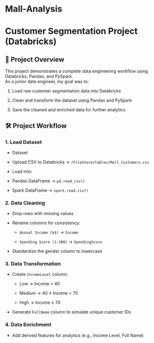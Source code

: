 # Mall-Analysis
# Customer Segmentation Project (Databricks)

## 📌 Project Overview
This project demonstrates a complete data engineering workflow using Databricks, Pandas, and PySpark.  
As a junior data engineer, my goal was to:

1. Load raw customer segmentation data into Databricks
   
2. Clean and transform the dataset using Pandas and PySpark
   
3. Save the cleaned and enriched data for further analytics

## 🛠️ Project Workflow
### 1. Load Dataset

- Dataset
  
- Upload CSV to Databricks → `/FileStore/tables/Mall_Customers.csv`
  
- Load into:

- Pandas DataFrame → `pd.read_csv()`
    
- Spark DataFrame → `spark.read.csv()`


### 2. Data Cleaning
- Drop rows with missing values

- Rename columns for consistency:

   - `Annual Income (k$)` → `Income`

  - `Spending Score (1-100)` → `SpendingScore`

- Standardize the gender column to lowercase

### 3. Data Transformation

- Create `IncomeLevel` column:

  - Low → Income < 40  

  - Medium → 40 ≤ Income < 70  

  - High → Income ≥ 70  

- Generate `FullName` column to simulate unique customer IDs

### 4. Data Enrichment

- Add derived features for analytics (e.g., Income Level, Full Name)

